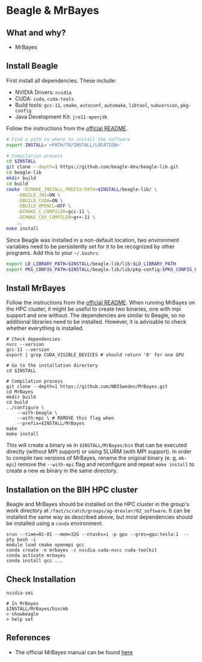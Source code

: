 # Beagle & MrBayes

## What and why?

* MrBayes

## Install Beagle

First install all dependencies. These include:

* NVIDIA Drivers: `nvidia`
* CUDA: `cuda`, `cuda-tools`
* Build tools: `gcc-11`, `cmake`, `autoconf`, `automake`, `libtool`,
  `subversion`, `pkg-config`
* Java Development Kit: `jre11-openjdk`

Follow the instructions from the [official README](https://github.com/beagle-dev/beagle-lib/wiki/LinuxInstallInstructions).

```bash
# Find a path to where to install the software
export INSTALL='<PATH/TO/INSTALL/LOCATION>'

# Compilation process
cd $INSTALL
git clone --depth=1 https://github.com/beagle-dev/beagle-lib.git
cd beagle-lib
mkdir build
cd build
cmake -DCMAKE_INSTALL_PREFIX:PATH=$INSTALL/beagle-lib/ \
    -DBUILD_JNI=ON \
    -DBUILD_CUDA=ON \
    -DBUILD_OPENCL=OFF \
    -DCMAKE_C_COMPILER=gcc-11 \
    -DCMAKE_CXX_COMPILER=g++-11 \
    ..
make install
```

Since Beagle was installed in a non-default location, two environment variables need to be persistently set for it to be recognized by other programs. Add this to your `~/.bashrc`.

```bash
export LD_LIBRARY_PATH=$INSTALL/beagle-lib/lib:$LD_LIBRARY_PATH
export PKG_CONFIG_PATH=$INSTALL/beagle-lib/lib/pkg-config:$PKG_CONFIG_PATH
```

## Install MrBayes

Follow the instructions from the [official
README](https://github.com/NBISweden/MrBayes/blob/develop/INSTALL). When
running MrBayes on the HPC cluster, it might be useful to create two binaries,
one with mpi support and one without. The dependencies are similar to Beagle,
so no additional libraries need to be installed. However, it is advisable to
check whether everything is installed.

```
# Check dependencies
nvcc --version
gcc-11 --version
export | grep CUDA_VISIBLE_DEVICES # should return '0' for one GPU

# Go to the installation directory
cd $INSTALL

# Compilation process
git clone --depth=1 https://github.com/NBISweden/MrBayes.git
cd MrBayes
mkdir build
cd build
../configure \
    --with-beagle \
    --with-mpi \ # REMOVE this flag when 
    --prefix=$INSTALL/MrBayes
make
make install
```

This will create a binary `mb` in `$INSTALL/MrBayes/bin` that can be executed
directly (without MPI support) or using SLURM (with MPI support). In order to
compile two versions of MrBayes, rename the original binary (e. g. `mb-mpi`)
remove the `--with-mpi` flag and reconfigure and repeat `make install` to
create a new `mb` binary in the same directory.

## Installation on the BIH HPC cluster

Beagle and MrBayes should be installed on the HPC cluster in the group's work
directory at `/fast/scratch/groups/ag-drexler/02_software`. It can be installed
the same way as described above, but most dependencies should be installed
using a `conda` environment.

```
srun --time=01-01 --mem=32G --ntasks=1 -p gpu --gres=gpu:tesla:1  --pty bash -i
module load cmake openmpi gcc
conda create -n mrbayes -c nvidia cuda-nvcc cuda-toolkit 
conda activate mrbayes
conda install gcc ...
```

## Check Installation 

```
nvidia-smi

# In MrBayes 
$INSTALL/MrBayes/bin/mb
> showbeagle
> help set
```

## References

* The official MrBayes manual can be found [here](https://mrbayes.sourceforge.net/mb3.2_manual.pdf)
